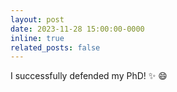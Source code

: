 ```yaml
---
layout: post
date: 2023-11-28 15:00:00-0000
inline: true
related_posts: false
---
```


I successfully defended my PhD! :sparkles: :smile:
